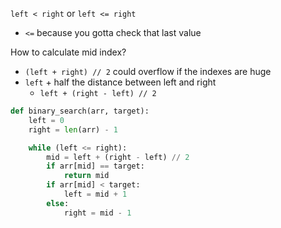 `left < right` or `left <= right`

-   `<=` because you gotta check that last value

How to calculate mid index?

-   `(left + right) // 2` could overflow if the indexes are huge
-   `left` + half the distance between left and right
    -   `left + (right - left) // 2`

```python
def binary_search(arr, target):
    left = 0
    right = len(arr) - 1

    while (left <= right):
        mid = left + (right - left) // 2
        if arr[mid] == target:
            return mid
        if arr[mid] < target:
            left = mid + 1
        else:
            right = mid - 1
```
